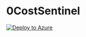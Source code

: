 # 0CostSentinel

[![Deploy to Azure](https://aka.ms/deploytoazurebutton)](https://portal.azure.com/#create/Microsoft.Template/uri/https://github.com/RandomUser2343/0CostSentinel/blob/main/azuredeploy.json)
